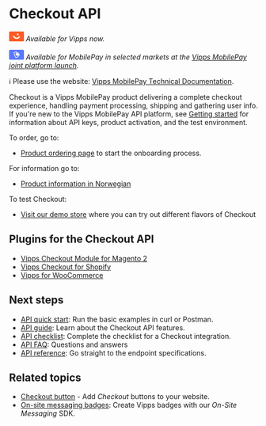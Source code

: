 <!-- START_METADATA
---
title: Introduction to the Checkout API
sidebar_label: Introduction
sidebar_position: 1
hide_table_of_contents: true
description: Use the Checkout API to deliver a complete checkout experience, handling payment processing, shipping and gathering user information.
pagination_next: null
pagination_prev: null
---
END_METADATA -->

# Checkout API

![Vipps](./images/vipps.png) *Available for Vipps now.*

![MobilePay](./images/mp.png) *Available for MobilePay in selected markets at the [Vipps MobilePay joint platform launch](https://www.vippsmobilepay.com/about).*

<!-- START_COMMENT -->
ℹ️ Please use the website:
[Vipps MobilePay Technical Documentation](https://developer.vippsmobilepay.com/docs/APIs/checkout-api>).
<!-- END_COMMENT -->

Checkout is a Vipps MobilePay product delivering a complete checkout experience, handling payment processing, shipping and gathering user info.
If you're new to the Vipps MobilePay API platform, see
[Getting started](https://developer.vippsmobilepay.com/docs/getting-started/)
for information about API keys, product activation, and the test environment.

To order, go to:

* [Product ordering page](https://portal.vipps.no/register/vippscheckout) to start the onboarding process.

For information go to:

* [Product information in Norwegian](https://www.vipps.no/produkter-og-tjenester/bedrift/ta-betalt-paa-nett/checkout/)

To test Checkout:

* [Visit our demo store](https://demo.vipps.no/vipps-checkout) where you can try out different flavors of Checkout

## Plugins for the Checkout API

* [Vipps Checkout Module for Magento 2](https://developer.vippsmobilepay.com/docs/plugins-ext/checkout-magento/)
* [Vipps Checkout for Shopify](https://developer.vippsmobilepay.com/docs/plugins-ext/checkout-shopify/)
* [Vipps for WooCommerce](https://developer.vippsmobilepay.com/docs/plugins-ext/woocommerce/)

## Next steps

* [API quick start](vipps-checkout-api-quick-start.md): Run the basic examples in curl or Postman.
* [API guide](vipps-checkout-api.md): Learn about the Checkout API features.
* [API checklist](vipps-checkout-api-checklist.md): Complete the checklist for a Checkout integration.
* [API FAQ](vipps-checkout-api-faq.md): Questions and answers
* [API reference](https://developer.vippsmobilepay.com/api/checkout): Go straight to the endpoint specifications.

## Related topics

* [Checkout button](https://developer.vippsmobilepay.com/docs/design-guidelines/checkout-button/) - Add *Checkout* buttons to your website.
* [On-site messaging badges](https://developer.vippsmobilepay.com/docs/design-guidelines/checkout-on-site-messaging/): Create Vipps badges with our *On-Site Messaging* SDK.
